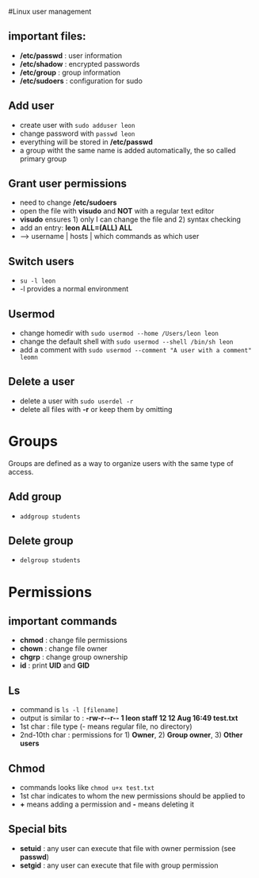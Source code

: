 #Linux user management

## important files:
- **/etc/passwd**	: user information
- **/etc/shadow**	: encrypted passwords
- **/etc/group** 	: group information
- **/etc/sudoers**	: configuration for sudo

## Add user
- create user with `sudo adduser leon`
- change password with `passwd leon`
- everything will be stored in **/etc/passwd**
- a group witht the same name is added automatically, the so called primary group

## Grant user permissions
- need to change **/etc/sudoers**
- open the file with **visudo** and **NOT** with a regular text editor
- **visudo** ensures 1) only I can change the file and 2) syntax checking
- add an entry: **leon ALL=(ALL) ALL**
- --> username | hosts | which commands as which user

## Switch users
- `su -l leon`
- -l provides a normal environment

## Usermod
- change homedir with `sudo usermod --home /Users/leon leon`
- change the default shell with `sudo usermod --shell /bin/sh leon`
- add a comment with `sudo usermod --comment "A user with a comment" leomn`

## Delete a user
- delete a user with `sudo userdel -r`
- delete all files with **-r** or keep them by omitting


# Groups

Groups are defined as a way to organize users with the same type of access.

## Add group
- `addgroup students`

## Delete group
- `delgroup students`


# Permissions

## important commands
- **chmod**	: change file permissions
- **chown**	: change file owner
- **chgrp**	: change group ownership
- **id**	: print **UID** and **GID**

## Ls
- command is `ls -l [filename]`
- output is similar to : **-rw-r--r--  1 leon  staff  12 12 Aug 16:49 test.txt**
- 1st char		: file type (- means regular file, no directory)
- 2nd-10th char	: permissions for 1) **Owner**, 2) **Group owner**, 3) **Other users**

## Chmod
- commands looks like `chmod u+x test.txt`
- 1st char indicates to whom the new permissions should be applied to
- **+** means adding a permission and **-** means deleting it

## Special bits
- **setuid** : any user can execute that file with owner permission (see **passwd**)
- **setgid** : any user can execute that file with group permission